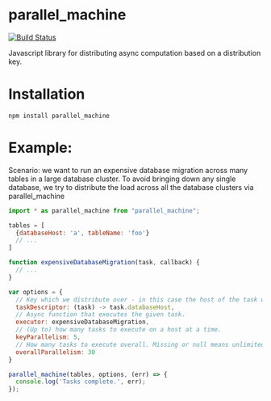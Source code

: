 # parallel_machine
[![Build Status](https://travis-ci.org/macobo/parallel_machine.svg?branch=master)](https://travis-ci.org/macobo/parallel_machine)

Javascript library for distributing async computation based on a distribution key.

# Installation

`npm install parallel_machine`

# Example:

Scenario: we want to run an expensive database migration across many tables in a large database cluster. 
To avoid bringing down any single database, we try to distribute the load across all the database clusters via parallel_machine

```javascript
import * as parallel_machine from "parallel_machine";

tables = [
  {databaseHost: 'a', tableName: 'foo'}
  // ...
]

function expensiveDatabaseMigration(task, callback) {
  // ...
}

var options = {
  // Key which we distribute over - in this case the host of the task we're about to run.
  taskDescriptor: (task) -> task.databaseHost,
  // Async function that executes the given task.
  executor: expensiveDatabaseMigration,
  // (Up to) how many tasks to execute on a host at a time.
  keyParallelism: 5,
  // How many tasks to execute overall. Missing or null means unlimited.
  overallParallelism: 30
}

parallel_machine(tables, options, (err) => {
  console.log('Tasks complete.', err);
});
```

